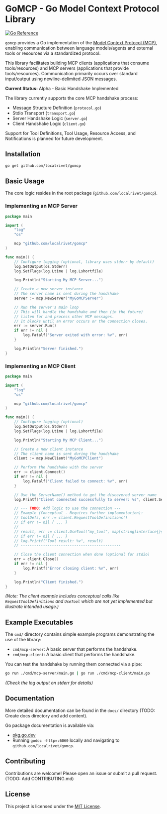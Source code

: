 # GoMCP - Go Model Context Protocol Library

[![Go Reference](https://pkg.go.dev/badge/github.com/localrivet/gomcp.svg)](https://pkg.go.dev/github.com/localrivet/gomcp)

<!-- TODO: Add build status badge once CI is set up -->
<!-- TODO: Add code coverage badge once tests are added -->

`gomcp` provides a Go implementation of the [Model Context Protocol (MCP)](https://modelcontextprotocol.io/introduction), enabling communication between language models/agents and external tools or resources via a standardized protocol.

This library facilitates building MCP clients (applications that consume tools/resources) and MCP servers (applications that provide tools/resources). Communication primarily occurs over standard input/output using newline-delimited JSON messages.

**Current Status:** Alpha - Basic Handshake Implemented

The library currently supports the core MCP handshake process:

- Message Structure Definition (`protocol.go`)
- Stdio Transport (`transport.go`)
- Server Handshake Logic (`server.go`)
- Client Handshake Logic (`client.go`)

Support for Tool Definitions, Tool Usage, Resource Access, and Notifications is planned for future development.

## Installation

```bash
go get github.com/localrivet/gomcp
```

## Basic Usage

The core logic resides in the root package (`github.com/localrivet/gomcp`).

### Implementing an MCP Server

```go
package main

import (
	"log"
	"os"

	mcp "github.com/localrivet/gomcp"
)

func main() {
	// Configure logging (optional, library uses stderr by default)
	log.SetOutput(os.Stderr)
	log.SetFlags(log.Ltime | log.Lshortfile)

	log.Println("Starting My MCP Server...")

	// Create a new server instance
	// The server name is sent during the handshake
	server := mcp.NewServer("MyGoMCPServer")

	// Run the server's main loop
	// This will handle the handshake and then (in the future)
	// listen for and process other MCP messages.
	// It blocks until an error occurs or the connection closes.
	err := server.Run()
	if err != nil {
		log.Fatalf("Server exited with error: %v", err)
	}

	log.Println("Server finished.")
}

```

### Implementing an MCP Client

```go
package main

import (
	"log"
	"os"

	mcp "github.com/localrivet/gomcp"
)

func main() {
	// Configure logging (optional)
	log.SetOutput(os.Stderr)
	log.SetFlags(log.Ltime | log.Lshortfile)

	log.Println("Starting My MCP Client...")

	// Create a new client instance
	// The client name is sent during the handshake
	client := mcp.NewClient("MyGoMCPClient")

	// Perform the handshake with the server
	err := client.Connect()
	if err != nil {
		log.Fatalf("Client failed to connect: %v", err)
	}

	// Use the ServerName() method to get the discovered server name
	log.Printf("Client connected successfully to server: %s", client.ServerName())

	// --- TODO: Add logic to use the connection ---
	// Example (Conceptual - Requires further implementation):
	// toolDefs, err := client.RequestToolDefinitions()
	// if err != nil { ... }
	//
	// result, err := client.UseTool("my_tool", map[string]interface{}{"param": "value"})
	// if err != nil { ... }
	// log.Printf("Tool result: %v", result)
	// ---------------------------------------------

	// Close the client connection when done (optional for stdio)
	err = client.Close()
	if err != nil {
		log.Printf("Error closing client: %v", err)
	}

	log.Println("Client finished.")
}
```

_(Note: The client example includes conceptual calls like `RequestToolDefinitions` and `UseTool` which are not yet implemented but illustrate intended usage.)_

## Example Executables

The `cmd/` directory contains simple example programs demonstrating the use of the library:

- `cmd/mcp-server`: A basic server that performs the handshake.
- `cmd/mcp-client`: A basic client that performs the handshake.

You can test the handshake by running them connected via a pipe:

```bash
go run ./cmd/mcp-server/main.go | go run ./cmd/mcp-client/main.go
```

_(Check the log output on stderr for details)_

## Documentation

More detailed documentation can be found in the `docs/` directory (TODO: Create docs directory and add content).

Go package documentation is available via:

- [pkg.go.dev](https://pkg.go.dev/github.com/localrivet/gomcp)
- Running `godoc -http=:6060` locally and navigating to `github.com/localrivet/gomcp`.

## Contributing

Contributions are welcome! Please open an issue or submit a pull request. (TODO: Add CONTRIBUTING.md)

## License

This project is licensed under the [MIT License](LICENSE).
